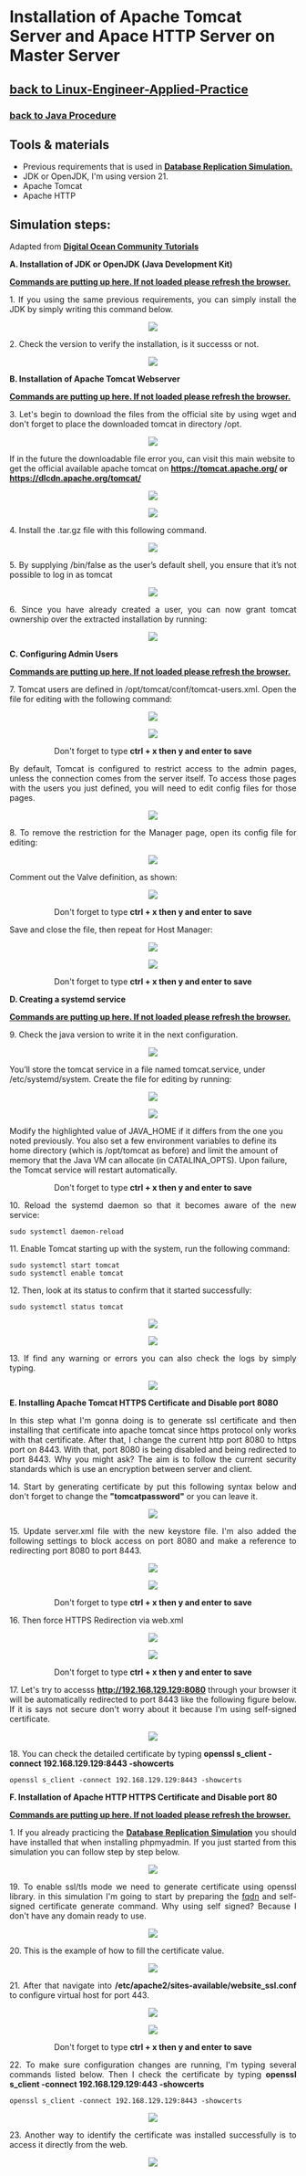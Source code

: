 # Installation of Apache Tomcat Server and Apace HTTP Server on Master Server
## [**back to Linux-Engineer-Applied-Practice**](/README.md)
### [**back to Java Procedure**](/Java-Webapps-Simulation/Java-Procedure.md)

## Tools & materials
- Previous requirements that is used in [**Database Replication Simulation.**](/Database-Replication-Simulation/readme.md)
- JDK or OpenJDK, I'm using version 21.
- Apache Tomcat
- Apache HTTP

## Simulation steps:

Adapted from [**Digital Ocean Community Tutorials**](https://www.digitalocean.com/community/tutorials/how-to-install-apache-tomcat-10-on-ubuntu-20-04)

<b>A. Installation of JDK or OpenJDK (Java Development Kit) </b>

<a href="https://github.com/setiyadi-ben/Linux-Engineer-Applied-Practice/blob/main/Java-Webapps-Simulation/terminal-commands.md#01"><b>Commands are putting up here. If not loaded please refresh the browser.</b></a>

<p align="justify">
1. If you using the same previous requirements, you can simply install the JDK by simply writing this command below.
<!-- ![Install JDK](/image-files/jdk-install-1.png) -->
<p align="center"><img src="/image-files/jdk-install-1.png"></p>
</p>

<p align="justify">
2. Check the version to verify the installation, is it successs or not.
<!-- ![Very JDK](/image-files/jdk-install-2.png) -->
<p align="center"><img src="/image-files/jdk-install-1.png"></p>
</p>

<b>B. Installation of Apache Tomcat Webserver </b>

<a href="https://github.com/setiyadi-ben/Linux-Engineer-Applied-Practice/blob/main/Java-Webapps-Simulation/terminal-commands.md#02"><b>Commands are putting up here. If not loaded please refresh the browser.</b></a>

<p align="justify">
3. Let's begin to download the files from the official site by using wget and don't forget to place the downloaded tomcat in directory /opt.
<!-- ![Download Tomcat](/image-files/apache-install-1.png) -->
<p align="center"><img src="/image-files/apache-install-1.png"></p>
If in the future the downloadable file error you, can visit this main website to get the official available apache tomcat on <b><a href="https://tomcat.apache.org/">https://tomcat.apache.org/</a> or <a href="https://dlcdn.apache.org/tomcat/">https://dlcdn.apache.org/tomcat/</a></b>
<!-- ![download apache from source](/image-files/apache-download-1.png) -->
<p align="center"><img src="/image-files/apache-download-1.png"></p>
<!-- ![download apache from source2](/image-files/apache-download-2.png) -->
<p align="center"><img src="/image-files/apache-download-2.png"></p>
</p>


<p align="justify">
4. Install the .tar.gz file with this following command.
<!-- ![Install Tomcat](/image-files/apache-install-2.png) -->
<p align="center"><img src="/image-files/apache-install-2.png"></p>
</p>

<p align="justify">
5. By supplying /bin/false as the user’s default shell, you ensure that it’s not possible to log in as tomcat
<!-- ![Create Tomcat user](/image-files/apache-install-3.png) -->
<p align="center"><img src="/image-files/apache-install-3.png"></p>
</p>

<p align="justify">
6. Since you have already created a user, you can now grant tomcat ownership over the extracted installation by running:
<p align="center"><img src="/image-files/apache-tomcat-ownership.png"></p>
</p>

<b>C. Configuring Admin Users</b>

<a href="https://github.com/setiyadi-ben/Linux-Engineer-Applied-Practice/blob/main/Java-Webapps-Simulation/terminal-commands.md#03"><b>Commands are putting up here. If not loaded please refresh the browser.</b></a>


<p align="justify">
7. Tomcat users are defined in /opt/tomcat/conf/tomcat-users.xml. Open the file for editing with the following command:

<p align="center"><img src="/image-files/apache-config-1.png"></p>

<p align="center"><img src="/image-files/apache-config-2.png"></p>
<p align="center">Don't forget to type <b>ctrl + x then y and enter to save</b></p>
</p>

<p align="justify">
By default, Tomcat is configured to restrict access to the admin pages, unless the connection comes from the server itself. To access those pages with the users you just defined, you will need to edit config files for those pages.

<p align="center"><img src="/image-files/tomcat-directory-locking.png"></p>
</p>

<p align="justify">
8. To remove the restriction for the Manager page, open its config file for editing:

<p align="center"><img src="/image-files/apache-config-3.png"></p>

Comment out the Valve definition, as shown:

<p align="center"><img src="/image-files/apache-config-4.png"></p>
<p align="center">Don't forget to type <b>ctrl + x then y and enter to save</b></p>

Save and close the file, then repeat for Host Manager:
<p align="center"><img src="/image-files/apache-config-5.png"></p>

<p align="center"><img src="/image-files/apache-config-6.png"></p>
<p align="center">Don't forget to type <b>ctrl + x then y and enter to save</b></p>
</p>

<b>D. Creating a systemd service </b>

<a href="https://github.com/setiyadi-ben/Linux-Engineer-Applied-Practice/blob/main/Java-Webapps-Simulation/terminal-commands.md#04"><b>Commands are putting up here. If not loaded please refresh the browser.</b></a>

<p align="justify">
9. Check the java version to write it in the next configuration.

<p align="center"><img src="/image-files/apache-install-4.png"></p>

You’ll store the tomcat service in a file named tomcat.service, under /etc/systemd/system. Create the file for editing by running:
<!-- ![Create Tomcat user](/image-files/apache-install-5.png) -->
<p align="center"><img src="/image-files/apache-install-5.png"></p>
<!-- ![Create Tomcat user](/image-files/apache-install-6.png) -->
<p align="center"><img src="/image-files/apache-install-6.png"></p>
Modify the highlighted value of JAVA_HOME if it differs from the one you noted previously. You also set a few environment variables to define its home directory (which is /opt/tomcat as before) and limit the amount of memory that the Java VM can allocate (in CATALINA_OPTS). Upon failure, the Tomcat service will restart automatically.
<p align="center">Don't forget to type <b>ctrl + x then y and enter to save</b></p>
</p>

<p align="justify">
10. Reload the systemd daemon so that it becomes aware of the new service:
</p>

~~~
sudo systemctl daemon-reload
~~~

<p align="justify">
11. Enable Tomcat starting up with the system, run the following command:
</p>

~~~
sudo systemctl start tomcat
sudo systemctl enable tomcat
~~~

<p align="justify">
12. Then, look at its status to confirm that it started successfully:
</p>

~~~
sudo systemctl status tomcat
~~~
<p align="center"><img src="/image-files/apache-install-7.png"></p>

<p align="center"><img src="/image-files/apache-tomcat-install-success.png"></p>


<p align="justify">
13. If find any warning or errors you can also check the logs by simply typing.
<!-- ![Create Tomcat user](/image-files/apache-debug.png) -->
<p align="center"><img src="/image-files/apache-debug.png"></p>
</p>

<b>E. Installing Apache Tomcat HTTPS Certificate and Disable port 8080</b>

<p align="justify">
In this step what I'm gonna doing is to generate  ssl certificate and then installing that certificate into apache tomcat since https protocol only works with that certificate. After that, I change the current http port 8080 to https port on 8443. With that, port 8080 is being disabled and being redirected to port 8443. Why you might ask? The aim is to follow the current security standards which is use an encryption between server and client. 
</p>

<p align="justify">
14. Start by generating certificate by put this following syntax below and don't forget to change the <b>"tomcatpassword"</b> or you can leave it.

<p align="center"><img src="/image-files/tomcat-cert-install-1.png"></p>
</p>

<p align="justify">
15. Update server.xml file with the new keystore file. I'm also added the following settings to block access on port 8080 and make a reference to redirecting port 8080 to port 8443.

<p align="center"><img src="/image-files/tomcat-cert-install-2sh.png"></p>

<p align="center"><img src="/image-files/tomcat-cert-install-2.png"></p>
</p>
<p align="center">Don't forget to type <b>ctrl + x then y and enter to save</b></p>

<p align="justify">
16. Then force HTTPS Redirection via web.xml

<p align="center"><img src="/image-files/tomcat-cert-install-3sh.png"></p>

<p align="center"><img src="/image-files/tomcat-cert-install-3.png"></p>
</p>
<p align="center">Don't forget to type <b>ctrl + x then y and enter to save</b></p>

<p align="justify">
17. Let's try to accesss <a href="http://192.168.129.129:8080"><b>http://192.168.129.129:8080</b></a> through your browser it will be automatically redirected to port 8443 like the following figure below. If it is says not secure don't worry about it because I'm using self-signed certificate.
</p>

<p align="center"><img src="/image-files/tomcat-cert-install-succes.png"></p>
18. You can check the detailed certificate by typing <b>openssl s_client -connect 192.168.129.129:8443 -showcerts</b>
</p>

```
openssl s_client -connect 192.168.129.129:8443 -showcerts
```

</p>

<b>F. Installation of Apache HTTP HTTPS Certificate and Disable port 80 </b>

<a href="https://github.com/setiyadi-ben/Linux-Engineer-Applied-Practice/blob/main/Java-Webapps-Simulation/terminal-commands.md#03"><b>Commands are putting up here. If not loaded please refresh the browser.</b></a>

<p align="justify">
1.   If you already practicing the <a href="/Database-Replication-Simulation/readme.md"><b>Database Replication Simulation</b></a> you should have installed that when installing phpmyadmin. If you just started from this simulation you can follow step by step below.
</p>
<!-- ![apache2 http](/image-files/install-apache2-1.png) -->
<p align="center"><img src="/image-files/install-apache2-1.png"></p>

<p align="justify">
19. To enable ssl/tls mode we need to generate certificate using openssl library. in this simulation I'm going to start by preparing the <a href="https://www.hostinger.com/tutorials/fqdn" >fqdn</a> and self-signed certificate generate command. Why using self signed? Because I don't have any domain ready to use.
</p>
<!-- ![apache http cert1](/image-files/install-apache2-cert-1.png) -->
<p align="center"><img src="/image-files/install-apache2-cert-1.png"></p>

<p align="justify">
20.  This is the example of how to fill the certificate value.
</p>
<!-- ![apache http cert2](/image-files/install-apache2-cert-2.png) -->
<p align="center"><img src="/image-files/install-apache2-cert-2.png"></p>

<p align="justify">
21.  After that navigate into <b>/etc/apache2/sites-available/website_ssl.conf</b> to configure virtual host for port 443.
</p>
<!-- ![apache http cert3](/image-files/install-apache2-cert-3.png) -->
<p align="center"><img src="/image-files/install-apache2-cert-3.png"></p>
<!-- ![apache http cert3.1](/image-files/install-apache2-cert-3.1.png) -->
<p align="center"><img src="/image-files/install-apache2-cert-3.1.png"></p>
<p align="center">Don't forget to type <b>ctrl + x then y and enter to save</b></p>

<p align="justify">
22. To make sure configuration changes are running, I'm typing several commands listed below. Then I check the certificate by typing <b>openssl s_client -connect 192.168.129.129:443 -showcerts</b>
</p>

```
openssl s_client -connect 192.168.129.129:8443 -showcerts
```
<!-- ![](/image-files/install-apache2-cert-4.png) -->
<p align="center"><img src="/image-files/install-apache2-cert-4.png"></p>

<p align="justify">
23.  Another way to identify the certificate was installed successfully is to access it directly from the web. 
</p>
<!-- ![](/image-files/install-apache2-cert-5.png) -->
<p align="center"><img src="/image-files/install-apache2-cert-5.png"></p>
